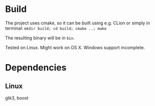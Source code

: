 # Build

The project uses cmake, so it can be built using e.g. CLion or simply in terminal:
`mkdir build; cd build; cmake ..; make`

The resulting binary will be in `bin`.

Tested on Linux. Might work on OS X. Windows support incomplete.

# Dependencies

## Linux
gtk3, boost
